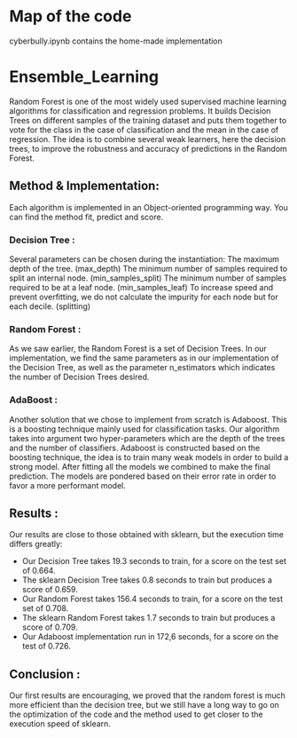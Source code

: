 # Map of the code

cyberbully.ipynb contains the home-made implementation


# Ensemble_Learning

Random Forest is one of the most widely used supervised machine learning algorithms for classification and regression problems. It builds Decision Trees on different samples of the training dataset and puts them together to vote for the class in the case of classification and the mean in the case of regression. The idea is to combine several weak learners, here the decision trees, to improve the robustness and accuracy of predictions in the Random Forest.

## Method & Implementation:
Each algorithm is implemented in an Object-oriented programming way. You can find the method fit, predict and score.
### Decision Tree :
Several parameters can be chosen during the instantiation:
The maximum depth of the tree. (max_depth)
The minimum number of samples required to split an internal node. (min_samples_split)
The minimum number of samples required to be at a leaf node. (min_samples_leaf)
To increase speed and prevent overfitting, we do not calculate the impurity for each node but for each decile. (splitting)


### Random Forest :

As we saw earlier, the Random Forest is a set of Decision Trees. In our implementation, we find the same parameters as in our implementation of the Decision Tree, as well as the parameter n_estimators which indicates the number of Decision Trees desired.

### AdaBoost :

Another solution that we chose to implement from scratch is Adaboost. This is a boosting technique mainly used for classification tasks. 
Our algorithm takes into argument two hyper-parameters which are the depth of the trees and the number of classifiers. 
Adaboost is constructed based on the boosting technique, the idea is to train many weak models in order to build a strong model. 
After fitting all the models we combined to make the final prediction. The models are pondered based on their error rate in order to favor a more performant model.

## Results :

Our results are close to those obtained with sklearn, but the execution time differs greatly:
- Our Decision Tree takes 19.3 seconds to train, for a score on the test set of 0.664.
- The sklearn Decision Tree takes 0.8 seconds to train but produces a score of 0.659.
- Our Random Forest takes 156.4 seconds to train, for a score on the test set of 0.708.
- The sklearn Random Forest takes 1.7 seconds to train but produces a score of 0.709.
- Our Adaboost implementation run in 172,6 seconds, for a score on the test of 0.726.

## Conclusion :

Our first results are encouraging, we proved that the random forest is much more efficient than the decision tree, but we still have a long way to go on the optimization of the code and the method used to get closer to the execution speed of sklearn.
